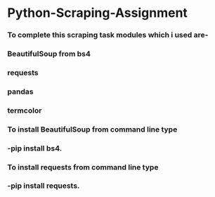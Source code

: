 # Python-Scraping-Assignment

### To complete this scraping task modules which i used are-

### BeautifulSoup from bs4

### requests

### pandas

### termcolor


### To install BeautifulSoup from command line type 

### -pip install bs4.
### To install requests from command line type 

### -pip install requests.
